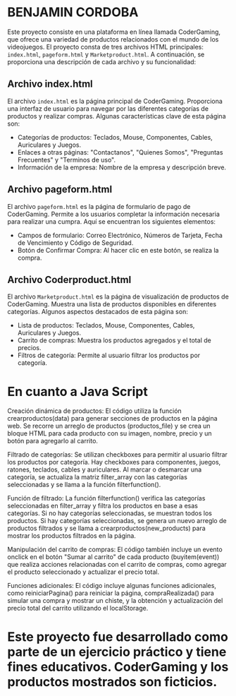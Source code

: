 # BENJAMIN CORDOBA

Este proyecto consiste en una plataforma en línea llamada CoderGaming, que ofrece una variedad de productos relacionados con el mundo de los videojuegos. El proyecto consta de tres archivos HTML principales: `index.html`, `pageform.html` y `Marketproduct.html`. A continuación, se proporciona una descripción de cada archivo y su funcionalidad:

## Archivo index.html

El archivo `index.html` es la página principal de CoderGaming. Proporciona una interfaz de usuario para navegar por las diferentes categorías de productos y realizar compras. Algunas características clave de esta página son:

- Categorías de productos: Teclados, Mouse, Componentes, Cables, Auriculares y Juegos.
- Enlaces a otras páginas: "Contactanos", "Quienes Somos", "Preguntas Frecuentes" y "Terminos de uso".
- Información de la empresa: Nombre de la empresa y descripción breve.

## Archivo pageform.html

El archivo `pageform.html` es la página de formulario de pago de CoderGaming. Permite a los usuarios completar la información necesaria para realizar una cumpra. Aquí se encuentran los siguientes elementos:

- Campos de formulario: Correo Electrónico, Números de Tarjeta, Fecha de Vencimiento y Código de Seguridad.
- Botón de Confirmar Compra: Al hacer clic en este botón, se realiza la compra.

## Archivo Coderproduct.html

El archivo `Marketproduct.html` es la página de visualización de productos de CoderGaming. Muestra una lista de productos disponibles en diferentes categorías. Algunos aspectos destacados de esta página son:

- Lista de productos: Teclados, Mouse, Componentes, Cables, Auriculares y Juegos.
- Carrito de compras: Muestra los productos agregados y el total de precios.
- Filtros de categoría: Permite al usuario filtrar los productos por categoría.


# En cuanto a Java Script 
Creación dinámica de productos: El código utiliza la función crearproductos(data) para generar secciones de productos en la página web. Se recorre un arreglo de productos (productos_file) y se crea un bloque HTML para cada producto con su imagen, nombre, precio y un botón para agregarlo al carrito.

Filtrado de categorías: Se utilizan checkboxes para permitir al usuario filtrar los productos por categoría. Hay checkboxes para componentes, juegos, ratones, teclados, cables y auriculares. Al marcar o desmarcar una categoría, se actualiza la matriz filter_array con las categorías seleccionadas y se llama a la función filterfunction().

Función de filtrado: La función filterfunction() verifica las categorías seleccionadas en filter_array y filtra los productos en base a esas categorías. Si no hay categorías seleccionadas, se muestran todos los productos. Si hay categorías seleccionadas, se genera un nuevo arreglo de productos filtrados y se llama a crearproductos(new_products) para mostrar los productos filtrados en la página.

Manipulación del carrito de compras: El código también incluye un evento onclick en el botón "Sumar al carrito" de cada producto (buyitem(event)) que realiza acciones relacionadas con el carrito de compras, como agregar el producto seleccionado y actualizar el precio total.

Funciones adicionales: El código incluye algunas funciones adicionales, como reiniciarPagina() para reiniciar la página, compraRealizada() para simular una compra y mostrar un chiste, y la obtención y actualización del precio total del carrito utilizando el localStorage.

# Este proyecto fue desarrollado como parte de un ejercicio práctico y tiene fines educativos. CoderGaming y los productos mostrados son ficticios.
